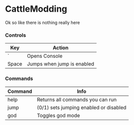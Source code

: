# CattleModding

Ok so like there is nothing really here

### Controls

| Key | Action |
| ----------- | ----------- |
| ` | Opens Console |
| Space | Jumps when jump is enabled |

### Commands

| Command | Info |
| ----------- | ----------- |
| help | Returns all commands you can run |
| jump | (0/1) sets jumping enabled or disabled |
| god | Toggles god mode |
